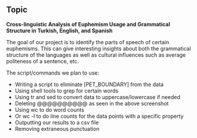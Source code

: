 

## Topic
**Cross-linguistic Analysis of Euphemism Usage and Grammatical Structure in Turkish, English, and Spanish**

The goal of our project is to identify the parts of speech of certain euphemisms. This can give interesting insights about both the grammatical structure of the languages as well as cultural influences such as average politeness of a sentence, etc.

The script/commands we plan to use:
- Writing a script to eliminate [PET_BOUNDARY] from the data
- Using shell tools to grep for certain words
- Using tr and sed to convert data to uppercase/lowercase if needed
- Deleting @@@@@@@@@@ as seen in the above screenshot
- Using wc to do word counts
- Or wc -l to do line counts for the data points with a specific property
- Outputting our results to a csv file
- Removing extraneous punctuation
